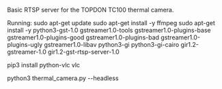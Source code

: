 Basic RTSP server for the TOPDON TC100 thermal camera.

Running:
sudo apt-get update
sudo apt-get install -y ffmpeg
sudo apt-get install -y python3-gst-1.0 gstreamer1.0-tools gstreamer1.0-plugins-base gstreamer1.0-plugins-good gstreamer1.0-plugins-bad gstreamer1.0-plugins-ugly gstreamer1.0-libav python3-gi python3-gi-cairo gir1.2-gstreamer-1.0 gir1.2-gst-rtsp-server-1.0


pip3 install python-vlc vlc

python3 thermal_camera.py --headless
